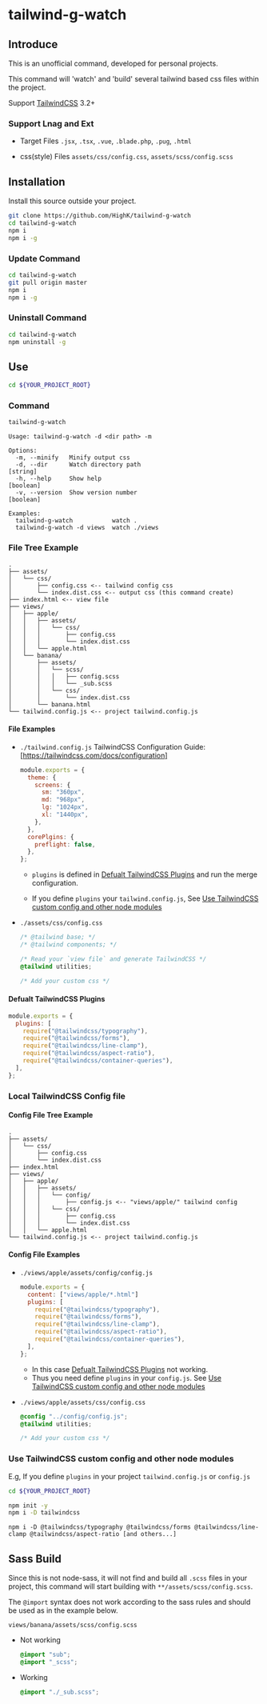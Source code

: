 # tailwind-g-watch

## Introduce

This is an unofficial command, developed for personal projects.

This command will 'watch' and 'build' several tailwind based css files within the project.

Support [TailwindCSS](https://tailwindcss.com/) 3.2+

### Support Lnag and Ext

- Target Files
  `.jsx`, `.tsx`, `.vue`, `.blade.php`, `.pug`, `.html`

- css(style) Files
  `assets/css/config.css`, `assets/scss/config.scss`

## Installation

Install this source outside your project.

```bash
git clone https://github.com/HighK/tailwind-g-watch
cd tailwind-g-watch
npm i
npm i -g
```

### Update Command

```bash
cd tailwind-g-watch
git pull origin master
npm i
npm i -g
```

### Uninstall Command

```bash
cd tailwind-g-watch
npm uninstall -g
```

## Use

```bash
cd ${YOUR_PROJECT_ROOT}
```

### Command

```bash
tailwind-g-watch
```

```plain
Usage: tailwind-g-watch -d <dir path> -m

Options:
  -m, --minify   Minify output css
  -d, --dir      Watch directory path                                   [string]
  -h, --help     Show help                                             [boolean]
  -v, --version  Show version number                                   [boolean]

Examples:
  tailwind-g-watch           watch .
  tailwind-g-watch -d views  watch ./views
```

### File Tree Example

```plain
.
├── assets/
│   └── css/
│       ├── config.css <-- tailwind config css
│       └── index.dist.css <-- output css (this command create)
├── index.html <-- view file
├── views/
│   ├── apple/
│   │   ├── assets/
│   │   │   └── css/
│   │   │       ├── config.css
│   │   │       └── index.dist.css
│   │   └── apple.html
│   └── banana/
│       ├── assets/
│       │   └── scss/
│       │   │   ├── config.scss
│       │   │   └── _sub.scss
│       │   └── css/
│       │       └── index.dist.css
│       └── banana.html
└── tailwind.config.js <-- project tailwind.config.js
```

#### File Examples

- `./tailwind.config.js`
  TailwindCSS Configuration Guide: [https://tailwindcss.com/docs/configuration]

  ```javascript
  module.exports = {
    theme: {
      screens: {
        sm: "360px",
        md: "968px",
        lg: "1024px",
        xl: "1440px",
      },
    },
    corePlgins: {
      preflight: false,
    },
  };
  ```

  - `plugins` is defined in [Defualt TailwindCSS Plugins](#defualt-tailwindcss-plugins) and run the merge configuration.

  - If you define `plugins` your `tailwind.config.js`, See [Use TailwindCSS custom config and other node modules](#use-tailwindcss-custom-config-and-other-node-modules)

- `./assets/css/config.css`

  ```css
  /* @tailwind base; */
  /* @tailwind components; */

  /* Read your `view file` and generate TailwindCSS */
  @tailwind utilities;

  /* Add your custom css */
  ```

#### Defualt TailwindCSS Plugins

```javascript
module.exports = {
  plugins: [
    require("@tailwindcss/typography"),
    require("@tailwindcss/forms"),
    require("@tailwindcss/line-clamp"),
    require("@tailwindcss/aspect-ratio"),
    require("@tailwindcss/container-queries"),
  ],
};
```

### Local TailwindCSS Config file

#### Config File Tree Example

```plain
.
├── assets/
│   └── css/
│       ├── config.css
│       └── index.dist.css
├── index.html
├── views/
│   ├── apple/
│   │   ├── assets/
│   │   │   └── config/
│   │   │       ├── config.js <-- "views/apple/" tailwind config
│   │   │   └── css/
│   │   │       ├── config.css
│   │   │       └── index.dist.css
│   │   └── apple.html
└── tailwind.config.js <-- project tailwind.config.js
```

#### Config File Examples

- `./views/apple/assets/config/config.js`

  ```javascript
  module.exports = {
    content: ["views/apple/*.html"]
    plugins: [
      require("@tailwindcss/typography"),
      require("@tailwindcss/forms"),
      require("@tailwindcss/line-clamp"),
      require("@tailwindcss/aspect-ratio"),
      require("@tailwindcss/container-queries"),
    ],
  };
  ```

  - In this case [Defualt TailwindCSS Plugins](#defualt-tailwindcss-plugins) not working.
  - Thus you need define `plugins` in your `config.js`. See [Use TailwindCSS custom config and other node modules](#use-tailwindcss-custom-config-and-other-node-modules)

- `./views/apple/assets/css/config.css`

  ```css
  @config "../config/config.js";
  @tailwind utilities;

  /* Add your custom css */
  ```

### Use TailwindCSS custom config and other node modules

E.g, If you define `plugins` in your project `tailwind.config.js` or `config.js`

```bash
cd ${YOUR_PROJECT_ROOT}
```

```bash
npm init -y
npm i -D tailwindcss
```

```bach
npm i -D @tailwindcss/typography @tailwindcss/forms @tailwindcss/line-clamp @tailwindcss/aspect-ratio [and others...]
```

## Sass Build

Since this is not node-sass, it will not find and build all `.scss` files in your project, this command will start building with `**/assets/scss/config.scss`.

The `@import` syntax does not work according to the sass rules and should be used as in the example below.

`views/banana/assets/scss/config.scss`

- Not working

  ```scss
  @import "sub";
  @import "_scss";
  ```

- Working

  ```scss
  @import "./_sub.scss";
  ```
